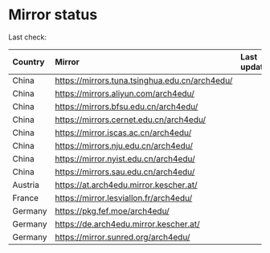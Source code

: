 <script src="./time.js"></script>
# Mirror status
Last check: <script type="text/javascript">localize(1706019467.5823953);</script>

|Country|Mirror|Last update|
|:------|:-----|:----------|
|China|https://mirrors.tuna.tsinghua.edu.cn/arch4edu/|<script type="text/javascript">localize(1705991755);</script>|
|China|https://mirrors.aliyun.com/arch4edu/|<script type="text/javascript">localize(1705991755);</script>|
|China|https://mirrors.bfsu.edu.cn/arch4edu/|<script type="text/javascript">localize(1705991755);</script>|
|China|https://mirrors.cernet.edu.cn/arch4edu/|<script type="text/javascript">localize(1705991755);</script>|
|China|https://mirror.iscas.ac.cn/arch4edu/|<script type="text/javascript">localize(1705991755);</script>|
|China|https://mirrors.nju.edu.cn/arch4edu/|<script type="text/javascript">localize(1705948332);</script>|
|China|https://mirror.nyist.edu.cn/arch4edu/|<script type="text/javascript">localize(1705991755);</script>|
|China|https://mirrors.sau.edu.cn/arch4edu/|<script type="text/javascript">localize(1705991755);</script>|
|Austria|https://at.arch4edu.mirror.kescher.at/|<script type="text/javascript">localize(1705991755);</script>|
|France|https://mirror.lesviallon.fr/arch4edu/|<script type="text/javascript">localize(1705991755);</script>|
|Germany|https://pkg.fef.moe/arch4edu/|<script type="text/javascript">localize(1705991755);</script>|
|Germany|https://de.arch4edu.mirror.kescher.at/|<script type="text/javascript">localize(1705991755);</script>|
|Germany|https://mirror.sunred.org/arch4edu/|<script type="text/javascript">localize(1705991755);</script>|

<script src="./tablefilter/tablefilter.js"></script>
<script src="./table.js"></script>